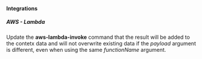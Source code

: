 
#### Integrations

##### AWS - Lambda

Update the **aws-lambda-invoke** command that the result will be added to the contetx data and will not overwrite existing data if the *payload* argument is different, even when using the same *functionName* argument.
